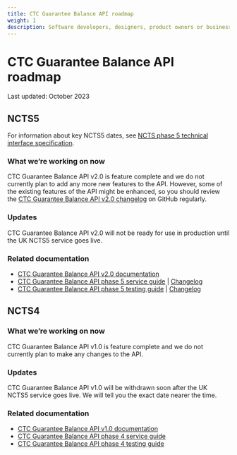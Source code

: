 ```yaml
---
title: CTC Guarantee Balance API roadmap
weight: 1
description: Software developers, designers, product owners or business analysts - see how you can integrate your software with Common Transit Convention Guarantee Balance API.
---
```


# CTC Guarantee Balance API roadmap

Last updated: October 2023

## NCTS5

For information about key NCTS5 dates, see [NCTS phase 5 technical interface specification](/guides/ctc-traders-phase5-tis/#ncts5-key-dates).

### What we’re working on now

CTC Guarantee Balance API v2.0 is feature complete and we do not currently plan to add any more new features to the API. However, some of the existing features of the API might be enhanced, so you should review the [CTC Guarantee Balance API v2.0 changelog](https://github.com/hmrc/common-transit-convention-guarantee-balance/wiki/CTC-Guarantee-Balance-API-v2.0-changelog) on GitHub regularly.

### Updates

CTC Guarantee Balance API v2.0 will not be ready for use in production until the UK NCTS5 service goes live.

### Related documentation

- [CTC Guarantee Balance API v2.0 documentation](/api-documentation/docs/api/service/common-transit-convention-guarantee-balance/2.0)
- [CTC Guarantee Balance API phase 5 service guide](/guides/ctc-guarantee-balance-phase5-service-guide/) | [Changelog](https://github.com/hmrc/ctc-guarantee-balance-phase5-service-guide/wiki/CTC-Guarantee-Balance-API-phase-5-service-guide-changelog)
- [CTC Guarantee Balance API phase 5 testing guide](/guides/ctc-guarantee-balance-phase5-testing-guide/) | [Changelog](https://github.com/hmrc/ctc-guarantee-balance-phase5-testing-guide/wiki/CTC-Guarantee-Balance-API-phase-5-testing-guide-changelog)

## NCTS4

### What we’re working on now

CTC Guarantee Balance API v1.0 is feature complete and we do not currently plan to make any changes to the API.

### Updates

CTC Guarantee Balance API v1.0 will be withdrawn soon after the UK NCTS5 service goes live. We will tell you the exact date nearer the time.

### Related documentation

- [CTC Guarantee Balance API v1.0 documentation](/api-documentation/docs/api/service/common-transit-convention-guarantee-balance/1.0)
- [CTC Guarantee Balance API phase 4 service guide](/guides/ctc-guarantee-balance-service-guide/)
- [CTC Guarantee Balance API phase 4 testing guide](/guides/ctc-guarantee-balance-testing-guide/)
